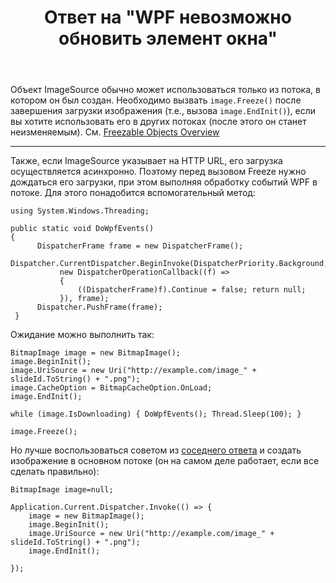 ﻿---
title: "Ответ на \"WPF невозможно обновить элемент окна\""
se.owner.user_id: 240512
se.owner.display_name: "MSDN.WhiteKnight"
se.owner.link: "https://ru.stackoverflow.com/users/240512/msdn-whiteknight"
se.answer_id: 868062
se.question_id: 866956
se.post_type: answer
se.score: 1
se.is_accepted: True
---
<p>Объект ImageSource обычно может использоваться только из потока, в котором он был создан. Необходимо вызвать <code>image.Freeze()</code> после завершения загрузки изображения (т.е., вызова <code>image.EndInit()</code>), если вы хотите использовать его в других потоках (после этого он станет неизменяемым). См. <a href="https://docs.microsoft.com/ru-ru/dotnet/framework/wpf/advanced/freezable-objects-overview" rel="nofollow noreferrer">Freezable Objects Overview</a></p>

<hr>

<p>Также, если ImageSource указывает на HTTP URL, его загрузка осуществляется асинхронно. Поэтому перед вызовом Freeze нужно дождаться его загрузки, при этом выполняя обработку событий WPF в потоке. Для этого понадобится вспомогательный метод:</p>

<pre><code>using System.Windows.Threading;

public static void DoWpfEvents()
{
      DispatcherFrame frame = new DispatcherFrame();
      Dispatcher.CurrentDispatcher.BeginInvoke(DispatcherPriority.Background,
           new DispatcherOperationCallback((f) =&gt;
           {
               ((DispatcherFrame)f).Continue = false; return null;
           }), frame);
      Dispatcher.PushFrame(frame);
 } 
</code></pre>

<p>Ожидание можно выполнить так:</p>

<pre><code>BitmapImage image = new BitmapImage();
image.BeginInit();
image.UriSource = new Uri("http://example.com/image_" + slideId.ToString() + ".png");
image.CacheOption = BitmapCacheOption.OnLoad;
image.EndInit();

while (image.IsDownloading) { DoWpfEvents(); Thread.Sleep(100); }                     

image.Freeze();
</code></pre>

<p>Но лучше воспользоваться советом из <a href="https://ru.stackoverflow.com/a/867086/240512">соседнего ответа</a> и создать изображение в основном потоке (он на самом деле работает, если все сделать правильно):</p>

<pre><code>BitmapImage image=null;

Application.Current.Dispatcher.Invoke(() =&gt; {
    image = new BitmapImage();
    image.BeginInit();
    image.UriSource = new Uri("http://example.com/image_" + slideId.ToString() + ".png");        
    image.EndInit();

});
</code></pre>
